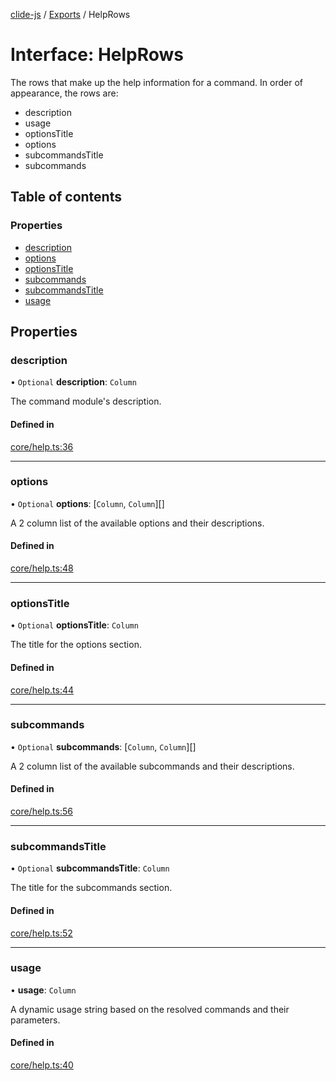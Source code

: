 [clide-js](../README.md) / [Exports](../modules.md) / HelpRows

# Interface: HelpRows

The rows that make up the help information for a command. In order of
appearance, the rows are:
- description
- usage
- optionsTitle
- options
- subcommandsTitle
- subcommands

## Table of contents

### Properties

- [description](HelpRows.md#description)
- [options](HelpRows.md#options)
- [optionsTitle](HelpRows.md#optionstitle)
- [subcommands](HelpRows.md#subcommands)
- [subcommandsTitle](HelpRows.md#subcommandstitle)
- [usage](HelpRows.md#usage)

## Properties

### description

• `Optional` **description**: `Column`

The command module's description.

#### Defined in

[core/help.ts:36](https://github.com/ryangoree/clide-js/blob/3edecc0/packages/clide-js/src/core/help.ts#L36)

___

### options

• `Optional` **options**: [`Column`, `Column`][]

A 2 column list of the available options and their descriptions.

#### Defined in

[core/help.ts:48](https://github.com/ryangoree/clide-js/blob/3edecc0/packages/clide-js/src/core/help.ts#L48)

___

### optionsTitle

• `Optional` **optionsTitle**: `Column`

The title for the options section.

#### Defined in

[core/help.ts:44](https://github.com/ryangoree/clide-js/blob/3edecc0/packages/clide-js/src/core/help.ts#L44)

___

### subcommands

• `Optional` **subcommands**: [`Column`, `Column`][]

A 2 column list of the available subcommands and their descriptions.

#### Defined in

[core/help.ts:56](https://github.com/ryangoree/clide-js/blob/3edecc0/packages/clide-js/src/core/help.ts#L56)

___

### subcommandsTitle

• `Optional` **subcommandsTitle**: `Column`

The title for the subcommands section.

#### Defined in

[core/help.ts:52](https://github.com/ryangoree/clide-js/blob/3edecc0/packages/clide-js/src/core/help.ts#L52)

___

### usage

• **usage**: `Column`

A dynamic usage string based on the resolved commands and their parameters.

#### Defined in

[core/help.ts:40](https://github.com/ryangoree/clide-js/blob/3edecc0/packages/clide-js/src/core/help.ts#L40)
